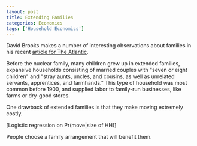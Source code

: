 ```yaml
---
layout: post
title: Extending Families
categories: Economics
tags: ['Household Economics']
---
```


David Brooks makes a number of interesting observations about
families in his recent [article for The
Atlantic](https://www.theatlantic.com/magazine/archive/2020/03/the-nuclear-family-was-a-mistake/605536/).

Before the nuclear family, many
children grew up in extended families, expansive households consisting
of married couples
with "seven or eight children" and "stray aunts, uncles, and cousins,
as well as unrelated servants, apprentices, and farmhands." This type
of household was most common before 1900, and supplied labor to
family-run businesses, like farms or dry-good stores.

One drawback of extended families is that they make moving extremely
costly. 

[Logistic regression on Pr(move|size of HH)]

People choose a family arrangement that will benefit them.

